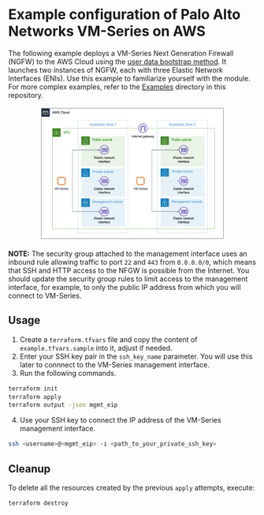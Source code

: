 # Example configuration of Palo Alto Networks VM-Series on AWS

The following example deploys a VM-Series Next Generation Firewall (NGFW) to the AWS Cloud using the [user data bootstrap method](https://docs.paloaltonetworks.com/vm-series/10-0/vm-series-deployment/bootstrap-the-vm-series-firewall/choose-a-bootstrap-method.html#idf6412176-e973-488e-9d7a-c568fe1e33a9_id3433e9c0-a589-40d5-b0bd-4bc42234aa0f). It launches two instances of NGFW, each with three Elastic Network Interfaces (ENIs). Use this example to familiarize yourself with the module. For more complex examples, refer to the  [Examples](https://github.com/PaloAltoNetworks/terraform-aws-vmseries-modules/tree/develop/examples) directory in this repository.

<p align="center">
  <img src="https://raw.githubusercontent.com/aws-ia/terraform-aws-paloalto-vmseries/main/images/vm_series.png" alt="Simple" width="75%">
</p>


**NOTE:**
The security group attached to the management interface uses an inbound rule allowing traffic to port `22` and `443` from `0.0.0.0/0`, which means that SSH and HTTP access to the NFGW is possible from the Internet. You should update the security group rules to limit access to the management interface, for example, to only the public IP address from which you will connect to VM-Series.

## Usage

1. Create a `terraform.tfvars` file and copy the content of `example.tfvars.sample` into it, adjust if needed.
2. Enter your SSH key pair in the `ssh_key_name` parameter. You will use this later to connnect to the VM-Series management interface.
3. Run the following commands.

```sh
terraform init
terraform apply
terraform output -json mgmt_eip
```
4. Use your SSH key to connect the IP address of the VM-Series management interface.

```sh
ssh <username>@<mgmt_eip> -i <path_to_your_private_ssh_key>
```

## Cleanup

To delete all the resources created by the previous `apply` attempts, execute:

```sh
terraform destroy
```
